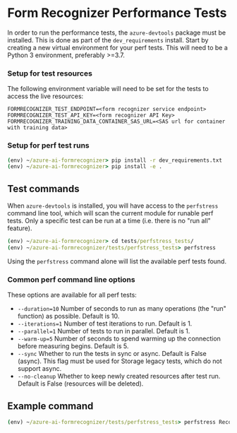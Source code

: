 # Form Recognizer Performance Tests

In order to run the performance tests, the `azure-devtools` package must be installed. This is done as part of the `dev_requirements` install.
Start by creating a new virtual environment for your perf tests. This will need to be a Python 3 environment, preferably >=3.7.

### Setup for test resources

The following environment variable will need to be set for the tests to access the live resources:

```
FORMRECOGNIZER_TEST_ENDPOINT=<form recognizer service endpoint>
FORMRECOGNIZER_TEST_API_KEY=<form recognizer API Key>
FORMRECOGNIZER_TRAINING_DATA_CONTAINER_SAS_URL=<SAS url for container with training data>
```

### Setup for perf test runs

```cmd
(env) ~/azure-ai-formrecognizer> pip install -r dev_requirements.txt
(env) ~/azure-ai-formrecognizer> pip install -e .
```

## Test commands

When `azure-devtools` is installed, you will have access to the `perfstress` command line tool, which will scan the current module for runable perf tests. Only a specific test can be run at a time (i.e. there is no "run all" feature).

```cmd
(env) ~/azure-ai-formrecognizer> cd tests/perfstress_tests/
(env) ~/azure-ai-formrecognizer/tests/perfstress_tests> perfstress
```
Using the `perfstress` command alone will list the available perf tests found. 

### Common perf command line options
These options are available for all perf tests:
- `--duration=10` Number of seconds to run as many operations (the "run" function) as possible. Default is 10.
- `--iterations=1` Number of test iterations to run. Default is 1.
- `--parallel=1` Number of tests to run in parallel. Default is 1.
- `--warm-up=5` Number of seconds to spend warming up the connection before measuring begins. Default is 5.
- `--sync` Whether to run the tests in sync or async. Default is False (async). This flag must be used for Storage legacy tests, which do not support async.
- `--no-cleanup` Whether to keep newly created resources after test run. Default is False (resources will be deleted).

## Example command
```cmd
(env) ~/azure-ai-formrecognizer/tests/perfstress_tests> perfstress RecognizeCustomForms
```